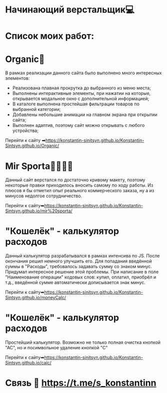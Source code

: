 
# Начинающий верстальщик💻

# Список моих работ:

# Organic🥑
В рамках реализации данного сайта было выполнено много интересных элементов:
 * Реализована плавная прокрутка до выбранного из меню места;
 * Выполнены интерактивные элементы, при нажатии на которые, открывается модальное окно с дополнительной информацией;
 * В каталоге выполнена простейшая фильтрации товаров по выбранной категории;
 * Добавлены небольшие анимации на главном экрана при открытии сайта;
 * Выполнен адаптив, поэтому сайт можно открывать с любого устройства;
 
Перейти к сайту ➡https://konstantin-sinitsyn.github.io/Konstantin-Sintsyn.github.io/Organic/

# Mir Sporta🚴‍♀🏋‍♂
Данный сайт верстался по достаточно кривому макету, поэтому некоторые правки приходилось вносить самому по ходу работы. Из плюсов я бы отметил опыт реального коммерческого заказа, ну а из минусов недолгое сотрудничество.

Перейти к сайту➡https://konstantin-sinitsyn.github.io/Konstantin-Sintsyn.github.io/mir%20sporta/

# "Кошелёк" - калькулятор расходов
Данный калькулятор разрабатывался в рамках интенсива по JS. После окончания решил немного улучшить его. Для попадания введённой суммы в "Расходы", требовалось задавать сумму со знаком минус. Придумал интересное решение этой проблемы. При написание в поле "Наименование операции" кодовых слов: купил, оплатил, приобрёл и т.д., введённой сумме автоматически дописывается знак минус.

Перейти к сайту➡https://konstantin-sinitsyn.github.io/Konstantin-Sintsyn.github.io/moneyCalc/

# "Кошелёк" - калькулятор расходов
Простейший калькулятор. Возможно не только полная очистка кнопкой "АС", но и посимвольное удаление кнопкой "С"

Перейти к сайту➡https://konstantin-sinitsyn.github.io/Konstantin-Sintsyn.github.io/calc/

# Связь 📲 https://t.me/s_konstantinn






